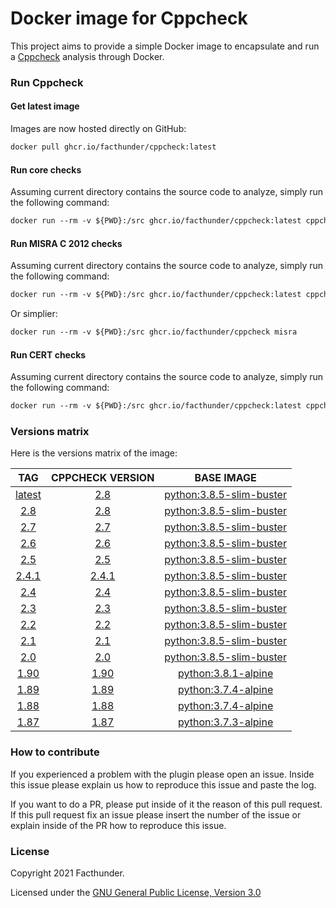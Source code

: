 # Docker image for Cppcheck

This project aims to provide a simple Docker image to encapsulate and run a [Cppcheck](https://github.com/danmar/cppcheck) analysis through Docker.

### Run Cppcheck

#### Get latest image
Images are now hosted directly on GitHub:
```Dockerfile
docker pull ghcr.io/facthunder/cppcheck:latest
```

#### Run core checks
Assuming current directory contains the source code to analyze, simply run the following command:
```Dockerfile
docker run --rm -v ${PWD}:/src ghcr.io/facthunder/cppcheck:latest cppcheck -v --xml --enable=all . 2> report.xml
```

#### Run MISRA C 2012 checks
Assuming current directory contains the source code to analyze, simply run the following command:
```Dockerfile
docker run --rm -v ${PWD}:/src ghcr.io/facthunder/cppcheck:latest cppcheck --dump .; misra.py *.dump 2>report.xml
```
Or simplier:
```Dockerfile
docker run --rm -v ${PWD}:/src ghcr.io/facthunder/cppcheck misra
```

#### Run CERT checks
Assuming current directory contains the source code to analyze, simply run the following command:
```Dockerfile
docker run --rm -v ${PWD}:/src ghcr.io/facthunder/cppcheck:latest cppcheck --dump .; cert.py *.dump 2>report.xml
```

### Versions matrix
Here is the versions matrix of the image:

|                          TAG                           |                       CPPCHECK VERSION                       |                        BASE IMAGE                      |
|:------------------------------------------------------:|:------------------------------------------------------------:|:------------------------------------------------------:|
| [latest](https://github.com/facthunder/cppcheck/pkgs/container/cppcheck/2.8) |  [2.8](https://github.com/danmar/cppcheck/releases/tag/2.8)  | [python:3.8.5-slim-buster](https://hub.docker.com/_/python) |
|  [2.8](https://github.com/facthunder/cppcheck/pkgs/container/cppcheck/2.8)   |  [2.8](https://github.com/danmar/cppcheck/releases/tag/2.8)  | [python:3.8.5-slim-buster](https://hub.docker.com/_/python) |
|  [2.7](https://github.com/facthunder/cppcheck/pkgs/container/cppcheck/2.7)   |  [2.7](https://github.com/danmar/cppcheck/releases/tag/2.7)  | [python:3.8.5-slim-buster](https://hub.docker.com/_/python) |
|  [2.6](https://github.com/facthunder/cppcheck/pkgs/container/cppcheck/2.6)   |  [2.6](https://github.com/danmar/cppcheck/releases/tag/2.6)  | [python:3.8.5-slim-buster](https://hub.docker.com/_/python) |
|  [2.5](https://github.com/facthunder/cppcheck/pkgs/container/cppcheck/2.5)   |  [2.5](https://github.com/danmar/cppcheck/releases/tag/2.5)  | [python:3.8.5-slim-buster](https://hub.docker.com/_/python) |
|  [2.4.1](https://hub.docker.com/r/facthunder/cppcheck) |[2.4.1](https://github.com/danmar/cppcheck/releases/tag/2.4.1)| [python:3.8.5-slim-buster](https://hub.docker.com/_/python) |
|  [2.4](https://hub.docker.com/r/facthunder/cppcheck)   |  [2.4](https://github.com/danmar/cppcheck/releases/tag/2.4)  | [python:3.8.5-slim-buster](https://hub.docker.com/_/python) |
|  [2.3](https://hub.docker.com/r/facthunder/cppcheck)   |  [2.3](https://github.com/danmar/cppcheck/releases/tag/2.3)  | [python:3.8.5-slim-buster](https://hub.docker.com/_/python) |
|  [2.2](https://hub.docker.com/r/facthunder/cppcheck)   |  [2.2](https://github.com/danmar/cppcheck/releases/tag/2.2)  | [python:3.8.5-slim-buster](https://hub.docker.com/_/python) |
|  [2.1](https://hub.docker.com/r/facthunder/cppcheck)   |  [2.1](https://github.com/danmar/cppcheck/releases/tag/2.1)  | [python:3.8.5-slim-buster](https://hub.docker.com/_/python) |
|  [2.0](https://hub.docker.com/r/facthunder/cppcheck)   |  [2.0](https://github.com/danmar/cppcheck/releases/tag/2.0)  | [python:3.8.5-slim-buster](https://hub.docker.com/_/python) |
|  [1.90](https://hub.docker.com/r/facthunder/cppcheck)  | [1.90](https://github.com/danmar/cppcheck/releases/tag/1.90) | [python:3.8.1-alpine](https://hub.docker.com/_/python) |
|  [1.89](https://hub.docker.com/r/facthunder/cppcheck)  | [1.89](https://github.com/danmar/cppcheck/releases/tag/1.89) | [python:3.7.4-alpine](https://hub.docker.com/_/python) |
|  [1.88](https://hub.docker.com/r/facthunder/cppcheck)  | [1.88](https://github.com/danmar/cppcheck/releases/tag/1.88) | [python:3.7.4-alpine](https://hub.docker.com/_/python) |
|  [1.87](https://hub.docker.com/r/facthunder/cppcheck)  | [1.87](https://github.com/danmar/cppcheck/releases/tag/1.87) | [python:3.7.3-alpine](https://hub.docker.com/_/python) |

### How to contribute
If you experienced a problem with the plugin please open an issue. Inside this issue please explain us how to reproduce this issue and paste the log.

If you want to do a PR, please put inside of it the reason of this pull request. If this pull request fix an issue please insert the number of the issue or explain inside of the PR how to reproduce this issue.

### License
Copyright 2021 Facthunder.

Licensed under the [GNU General Public License, Version 3.0](https://www.gnu.org/licenses/gpl.txt)

